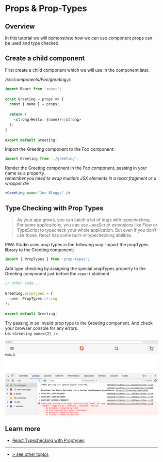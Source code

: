 # Props & Prop-Types

## Overview

In this tutorial we will demonstrate how we can use component props can be used and type checked.

## Create a child component

First create a child component which we will use in the component later.

_/src/components/Foo/greeting.js_

```javascript
import React from 'react';

const Greeting = props => {
  const { name } = props;

  return (
    <strong>Hello, {name}!</strong>
  );
}

export default Greeting;
```

Import the Greeting component to the Foo component:  

```javascript
import Greeting from './greeting';
```

Render the Greeting component in the Foo component, passing in your name as a property.    
_remember you need to wrap multiple JSX elements in a react fragment or a wrapper div_ 

```jsx
<Greeting name="Joe Bloggs" />
```

## Type Checking with Prop Types

> As your app grows, you can catch a lot of bugs with typechecking. For some applications, you can use JavaScript extensions like Flow or TypeScript to typecheck your whole application. But even if you don’t use those, React has some built-in typechecking abilities.

PWA Studio uses prop types in the following way. Import the propTypes library to the Greeting component:   

```javascript
import { PropTypes } from 'prop-types';
```

Add type checking by assigning the special propTypes property to the Greeting component just before the `export` statment.

```javascript
// other code...

Greeting.propTypes = {
  name: PropTypes.string
};

export default Greeting;
```

Try passing in an invalid prop type to the Greeting component. And check your browser console for any errors.    
i.e. `<Greeting name={2} />`

![prop types error][]

## Learn more

-   [React Typechecking with Proptypes](https://reactjs.org/docs/typechecking-with-proptypes.html)

---
- [> see other topics](../../README.md#topics)

[prop types error]: ./images/prop-types-error.png

